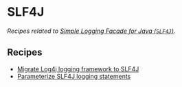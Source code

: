 # SLF4J

_Recipes related to [Simple Logging Facade for Java (`SLF4J`)](http://www.slf4j.org/)._

## Recipes

* [Migrate Log4j logging framework to SLF4J](log4jtoslf4j.md)
* [Parameterize SLF4J logging statements](parameterizedlogging.md)


